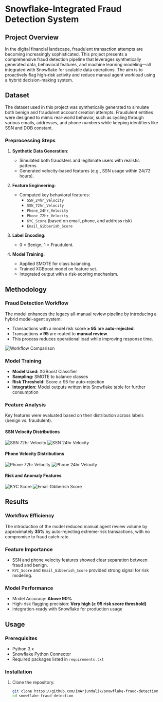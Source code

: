# Snowflake-Integrated Fraud Detection System

## Project Overview

In the digital financial landscape, fraudulent transaction attempts are becoming increasingly sophisticated. This project presents a comprehensive fraud detection pipeline that leverages synthetically generated data, behavioral features, and machine learning modeling—all integrated with Snowflake for scalable data operations. The aim is to proactively flag high-risk activity and reduce manual agent workload using a hybrid decision-making system.

## Dataset

The dataset used in this project was synthetically generated to simulate both benign and fraudulent account creation attempts. Fraudulent entities were designed to mimic real-world behavior, such as cycling through various emails, addresses, and phone numbers while keeping identifiers like SSN and DOB constant. 

### Preprocessing Steps
1. **Synthetic Data Generation:**
   - Simulated both fraudsters and legitimate users with realistic patterns.
   - Generated velocity-based features (e.g., SSN usage within 24/72 hours).

2. **Feature Engineering:**
   - Computed key behavioral features:
     - `SSN_24hr_Velocity`
     - `SSN_72hr_Velocity`
     - `Phone_24hr_Velocity`
     - `Phone_72hr_Velocity`
     - `KYC_Score` (based on email, phone, and address risk)
     - `Email_Gibberish_Score`


3. **Label Encoding:**
   - 0 = Benign, 1 = Fraudulent.

4. **Model Training:**
   - Applied SMOTE for class balancing.
   - Trained XGBoost model on feature set.
   - Integrated output with a risk-scoring mechanism.

## Methodology

### Fraud Detection Workflow
The model enhances the legacy all-manual review pipeline by introducing a hybrid model-agent system:

- Transactions with a model risk score **≥ 95** are **auto-rejected**.
- Transactions **< 95** are routed to **manual review**.
- This process reduces operational load while improving response time.
  

![Workflow Comparison](graphs/workflow_comparison_diagram.png)



### Model Training
- **Model Used:** XGBoost Classifier
- **Sampling:** SMOTE to balance classes
- **Risk Threshold:** Score ≥ 95 for auto-rejection
- **Integration:** Model outputs written into Snowflake table for further consumption

### Feature Analysis
Key features were evaluated based on their distribution across labels (benign vs. fraudulent).

#### SSN Velocity Distributions
![SSN 72hr Velocity](graphs/SSN_72hr_Velocity_boxplot_by_label.png)
![SSN 24hr Velocity](graphs/SSN_24hr_Velocity_boxplot_by_label.png)

#### Phone Velocity Distributions
![Phone 72hr Velocity](graphs/Phone_72hr_Velocity_boxplot_by_label.png)
![Phone 24hr Velocity](graphs/Phone_24hr_Velocity_boxplot_by_label.png)

#### Risk and Anomaly Features
![KYC Score](graphs/KYC_Score_boxplot_by_label.png)
![Email Gibberish Score](graphs/Email_Gibberish_Score_boxplot_by_label.png)

## Results

### Workflow Efficiency
The introduction of the model reduced manual agent review volume by approximately **35%** by auto-rejecting extreme-risk transactions, with no compromise to fraud catch rate.

### Feature Importance
- SSN and phone velocity features showed clear separation between fraud and benign.
- `KYC_Score` and `Email_Gibberish_Score` provided strong signal for risk modeling.

### Model Performance
- Model Accuracy: **Above 90%**
- High-risk flagging precision: **Very high (≥ 95 risk score threshold)**
- Integration-ready with Snowflake for production usage

## Usage

### Prerequisites
- Python 3.x
- Snowflake Python Connector
- Required packages listed in `requirements.txt`

### Installation
1. Clone the repository:
   ```bash
   git clone https://github.com/imArjunMalik/snowflake-fraud-detection.git
   cd snowflake-fraud-detection

